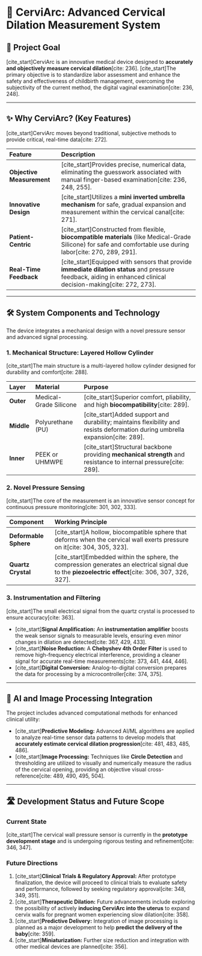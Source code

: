 # 🤰 CerviArc: Advanced Cervical Dilation Measurement System

## 🌟 Project Goal
[cite_start]CerviArc is an innovative medical device designed to **accurately and objectively measure cervical dilation**[cite: 236]. [cite_start]The primary objective is to standardize labor assessment and enhance the safety and effectiveness of childbirth management, overcoming the subjectivity of the current method, the digital vaginal examination[cite: 236, 248].

---

## ✨ Why CerviArc? (Key Features)

[cite_start]CerviArc moves beyond traditional, subjective methods to provide critical, real-time data[cite: 272].

| Feature | Description |
| :--- | :--- |
| **Objective Measurement** | [cite_start]Provides precise, numerical data, eliminating the guesswork associated with manual finger-based examination[cite: 236, 248, 255]. |
| **Innovative Design** | [cite_start]Utilizes a **mini inverted umbrella mechanism** for safe, gradual expansion and measurement within the cervical canal[cite: 271]. |
| **Patient-Centric** | [cite_start]Constructed from flexible, **biocompatible materials** (like Medical-Grade Silicone) for safe and comfortable use during labor[cite: 270, 289, 291]. |
| **Real-Time Feedback** | [cite_start]Equipped with sensors that provide **immediate dilation status** and pressure feedback, aiding in enhanced clinical decision-making[cite: 272, 273]. |

---

## 🛠️ System Components and Technology

The device integrates a mechanical design with a novel pressure sensor and advanced signal processing.

### 1. Mechanical Structure: Layered Hollow Cylinder

[cite_start]The main structure is a multi-layered hollow cylinder designed for durability and comfort[cite: 288].

| Layer | Material | Purpose |
| :--- | :--- | :--- |
| **Outer** | Medical-Grade Silicone | [cite_start]Superior comfort, pliability, and high **biocompatibility**[cite: 289]. |
| **Middle** | Polyurethane (PU) | [cite_start]Added support and durability; maintains flexibility and resists deformation during umbrella expansion[cite: 289]. |
| **Inner** | PEEK or UHMWPE | [cite_start]Structural backbone providing **mechanical strength** and resistance to internal pressure[cite: 289]. |

### 2. Novel Pressure Sensing

[cite_start]The core of the measurement is an innovative sensor concept for continuous pressure monitoring[cite: 301, 302, 333].

| Component | Working Principle |
| :--- | :--- |
| **Deformable Sphere** | [cite_start]A hollow, biocompatible sphere that deforms when the cervical wall exerts pressure on it[cite: 304, 305, 323]. |
| **Quartz Crystal** | [cite_start]Embedded within the sphere, the compression generates an electrical signal due to the **piezoelectric effect**[cite: 306, 307, 326, 327]. |

### 3. Instrumentation and Filtering

[cite_start]The small electrical signal from the quartz crystal is processed to ensure accuracy[cite: 363].

* [cite_start]**Signal Amplification:** An **instrumentation amplifier** boosts the weak sensor signals to measurable levels, ensuring even minor changes in dilation are detected[cite: 367, 429, 433].
* [cite_start]**Noise Reduction:** A **Chebyshev 4th Order Filter** is used to remove high-frequency electrical interference, providing a cleaner signal for accurate real-time measurements[cite: 373, 441, 444, 446].
* [cite_start]**Digital Conversion:** Analog-to-digital conversion prepares the data for processing by a microcontroller[cite: 374, 375].

---

## 🧠 AI and Image Processing Integration

The project includes advanced computational methods for enhanced clinical utility:

* [cite_start]**Predictive Modeling:** Advanced AI/ML algorithms are applied to analyze real-time sensor data patterns to develop models that **accurately estimate cervical dilation progression**[cite: 481, 483, 485, 486].
* [cite_start]**Image Processing:** Techniques like **Circle Detection** and thresholding are utilized to visually and numerically measure the radius of the cervical opening, providing an objective visual cross-reference[cite: 489, 490, 495, 504].

---

## 🛣️ Development Status and Future Scope

### Current State
[cite_start]The cervical wall pressure sensor is currently in the **prototype development stage** and is undergoing rigorous testing and refinement[cite: 346, 347].

### Future Directions
1.  [cite_start]**Clinical Trials & Regulatory Approval:** After prototype finalization, the device will proceed to clinical trials to evaluate safety and performance, followed by seeking regulatory approval[cite: 348, 349, 351].
2.  [cite_start]**Therapeutic Dilation:** Future advancements include exploring the possibility of actively **inducing CerviArc into the uterus** to expand cervix walls for pregnant women experiencing slow dilation[cite: 358].
3.  [cite_start]**Predictive Delivery:** Integration of image processing is planned as a major development to help **predict the delivery of the baby**[cite: 359].
4.  [cite_start]**Miniaturization:** Further size reduction and integration with other medical devices are planned[cite: 356].
